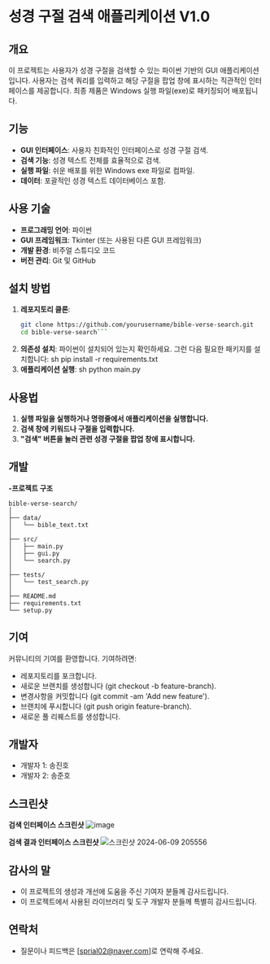 # 성경 구절 검색 애플리케이션 V1.0

## 개요
이 프로젝트는 사용자가 성경 구절을 검색할 수 있는 파이썬 기반의 GUI 애플리케이션입니다. 사용자는 검색 쿼리를 입력하고 해당 구절을 팝업 창에 표시하는 직관적인 인터페이스를 제공합니다. 최종 제품은 Windows 실행 파일(exe)로 패키징되어 배포됩니다.

## 기능
- **GUI 인터페이스**: 사용자 친화적인 인터페이스로 성경 구절 검색.
- **검색 기능**: 성경 텍스트 전체를 효율적으로 검색.
- **실행 파일**: 쉬운 배포를 위한 Windows exe 파일로 컴파일.
- **데이터**: 포괄적인 성경 텍스트 데이터베이스 포함.

## 사용 기술
- **프로그래밍 언어**: 파이썬
- **GUI 프레임워크**: Tkinter (또는 사용된 다른 GUI 프레임워크)
- **개발 환경**: 비주얼 스튜디오 코드
- **버전 관리**: Git 및 GitHub

## 설치 방법
1. **레포지토리 클론**:
   ```sh
   git clone https://github.com/yourusername/bible-verse-search.git
   cd bible-verse-search```

2. **의존성 설치**:
파이썬이 설치되어 있는지 확인하세요. 그런 다음 필요한 패키지를 설치합니다:
   sh
   pip install -r requirements.txt
3. **애플리케이션 실행**:
   sh
   python main.py
## 사용법
1. **실행 파일을 실행하거나 명령줄에서 애플리케이션을 실행합니다.**
2. **검색 창에 키워드나 구절을 입력합니다.**
3. **"검색" 버튼을 눌러 관련 성경 구절을 팝업 창에 표시합니다.**

## 개발
**-프로젝트 구조**
```
bible-verse-search/
│
├── data/
│   └── bible_text.txt
│
├── src/
│   ├── main.py
│   ├── gui.py
│   └── search.py
│
├── tests/
│   └── test_search.py
│
├── README.md
├── requirements.txt
└── setup.py
```
## 기여
커뮤니티의 기여를 환영합니다. 기여하려면:

- 레포지토리를 포크합니다.
- 새로운 브랜치를 생성합니다 (git checkout -b feature-branch).
- 변경사항을 커밋합니다 (git commit -am 'Add new feature').
- 브랜치에 푸시합니다 (git push origin feature-branch).
- 새로운 풀 리퀘스트를 생성합니다.

## 개발자
- 개발자 1: 송진호
- 개발자 2: 송준호

## 스크린샷
**검색 인터페이스 스크린샷**
![image](https://github.com/SONG-JIN-HO/bible_pjt/assets/96678227/f3d101e3-5421-4e66-993c-28dcd611ada8)

**검색 결과 인터페이스 스크린샷**
![스크린샷 2024-06-09 205556](https://github.com/SONG-JIN-HO/bible_pjt/assets/96678227/8657cf83-ad2e-484d-9dd0-30fcee6a73df)

## 감사의 말
- 이 프로젝트의 생성과 개선에 도움을 주신 기여자 분들께 감사드립니다.
- 이 프로젝트에서 사용된 라이브러리 및 도구 개발자 분들께 특별히 감사드립니다.

## 연락처
- 질문이나 피드백은 [sprial02@naver.com]로 연락해 주세요.



